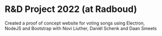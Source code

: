 # R&D Project 2022 (at Radboud)
Created a proof of concept website for voting songs using Electron, NodeJS and Bootstrap
with Novi Liuther, Daniël Schenk and Daan Smeets

